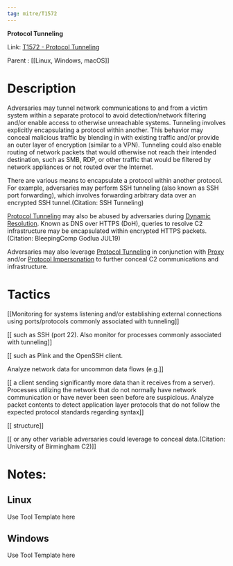 ```yaml
---
tag: mitre/T1572
---
```


**Protocol Tunneling**

Link: [T1572 - Protocol Tunneling](https://attack.mitre.org/techniques/T1572)

Parent : [[Linux, Windows, macOS]]


# Description

Adversaries may tunnel network communications to and from a victim system within a separate protocol to avoid detection/network filtering and/or enable access to otherwise unreachable systems. Tunneling involves explicitly encapsulating a protocol within another. This behavior may conceal malicious traffic by blending in with existing traffic and/or provide an outer layer of encryption (similar to a VPN). Tunneling could also enable routing of network packets that would otherwise not reach their intended destination, such as SMB, RDP, or other traffic that would be filtered by network appliances or not routed over the Internet. 

There are various means to encapsulate a protocol within another protocol. For example, adversaries may perform SSH tunneling (also known as SSH port forwarding), which involves forwarding arbitrary data over an encrypted SSH tunnel.(Citation: SSH Tunneling) 

[Protocol Tunneling](https://attack.mitre.org/techniques/T1572) may also be abused by adversaries during [Dynamic Resolution](https://attack.mitre.org/techniques/T1568). Known as DNS over HTTPS (DoH), queries to resolve C2 infrastructure may be encapsulated within encrypted HTTPS packets.(Citation: BleepingComp Godlua JUL19) 

Adversaries may also leverage [Protocol Tunneling](https://attack.mitre.org/techniques/T1572) in conjunction with [Proxy](https://attack.mitre.org/techniques/T1090) and/or [Protocol Impersonation](https://attack.mitre.org/techniques/T1001/003) to further conceal C2 communications and infrastructure. 

# Tactics


[[Monitoring for systems listening and/or establishing external connections using ports/protocols commonly associated with tunneling]]

[[ such as SSH (port 22). Also monitor for processes commonly associated with tunneling]]

[[ such as Plink and the OpenSSH client. 

Analyze network data for uncommon data flows (e.g.]]

[[ a client sending significantly more data than it receives from a server). Processes utilizing the network that do not normally have network communication or have never been seen before are suspicious. Analyze packet contents to detect application layer protocols that do not follow the expected protocol standards regarding syntax]]

[[ structure]]

[[ or any other variable adversaries could leverage to conceal data.(Citation: University of Birmingham C2)]]


# Notes:

## Linux

Use Tool Template here

## Windows

Use Tool Template here
